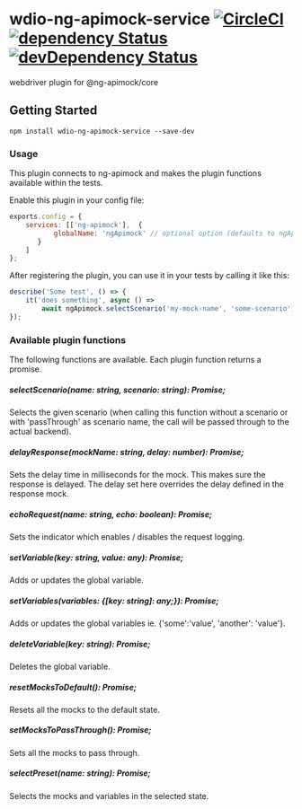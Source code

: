 # wdio-ng-apimock-service [![CircleCI](https://circleci.com/gh/ng-apimock/webdriverio-plugin.svg?style=svg)](https://circleci.com/gh/ng-apimock/webdriverio-plugin)  [![dependency Status](https://img.shields.io/david/ng-apimock/webdriverio-plugin.svg)](https://david-dm.org/ng-apimock/webdriverio-plugin) [![devDependency Status](https://img.shields.io/david/dev/ng-apimock/webdriverio-plugin.svg)](https://david-dm.org/ng-apimock/webdriverio-plugin#info=devDependencies)
webdriver plugin for @ng-apimock/core

## Getting Started

```shell
npm install wdio-ng-apimock-service --save-dev
```

### Usage
This plugin connects to ng-apimock and makes the plugin functions available within the tests.

Enable this plugin in your config file:

```js
exports.config = {
    services: [['ng-apimock'],  {
           globalName: 'ngApimock' // optional option (defaults to ngApimock)  
       }
    ]
};
```

After registering the plugin, you can use it in your tests by calling it like this:

```js
describe('Some test', () => {
    it('does something', async () => 
        await ngApimock.selectScenario('my-mock-name', 'some-scenario'));
});
```

### Available plugin functions
The following functions are available. Each plugin function returns a promise.

##### selectScenario(name: string, scenario: string): Promise<any>;
Selects the given scenario (when calling this function without a scenario or with 'passThrough' as scenario name, the call will be passed through to the actual backend).

##### delayResponse(mockName: string, delay: number): Promise<any>;
Sets the delay time in milliseconds for the mock. This makes sure the response is delayed. The delay set here overrides the delay defined in the response mock.

##### echoRequest(name: string, echo: boolean): Promise<any>; 
Sets the indicator which enables / disables the request logging.

##### setVariable(key: string, value: any): Promise<any>;
Adds or updates the global variable.
    
##### setVariables(variables: {[key: string]: any;}): Promise<any>;
Adds or updates the global variables  ie. {'some':'value', 'another': 'value'}.
    
##### deleteVariable(key: string): Promise<any>;
Deletes the global variable.

##### resetMocksToDefault(): Promise<any>;
Resets all the mocks to the default state.

##### setMocksToPassThrough(): Promise<any>;
Sets all the mocks to pass through.

##### selectPreset(name: string): Promise<any>;
Selects the mocks and variables in the selected state.
